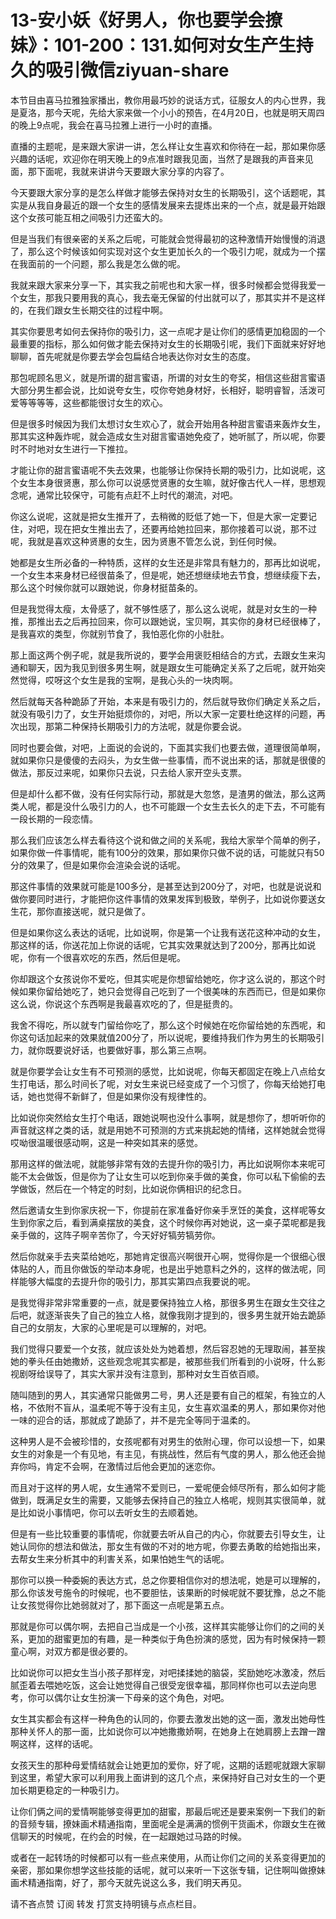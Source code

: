 # 13-安小妖《好男人，你也要学会撩妹》：101-200：131.如何对女生产生持久的吸引微信ziyuan-share

本节目由喜马拉雅独家播出，教你用最巧妙的说话方式，征服女人的内心世界，我是夏洛，那今天呢，先给大家来做一个小小的预告，在4月20日，也就是明天周四的晚上9点呢，我会在喜马拉雅上进行一小时的直播。

直播的主题呢，是来跟大家讲一讲，怎么样让女生喜欢和你待在一起，那如果你感兴趣的话呢，欢迎你在明天晚上的9点准时跟我见面，当然了是跟我的声音来见面，那下面呢，我就来讲讲今天要跟大家分享的内容了。

今天要跟大家分享的是怎么样做才能够去保持对女生的长期吸引，这个话题呢，其实是从我自身最近的跟一个女生的感情发展来去提炼出来的一个点，就是最开始跟这个女孩可能互相之间吸引力还蛮大的。

但是当我们有很亲密的关系之后呢，可能就会觉得最初的这种激情开始慢慢的消退了，那么这个时候该如何实现对这个女生更加长久的一个吸引力呢，就成为一个摆在我面前的一个问题，那么我是怎么做的呢。

我就来跟大家来分享一下，其实我之前呢也和大家一样，很多时候都会觉得我爱一个女生，那我只要用我的真心，我去毫无保留的付出就可以了，那其实并不是这样的，在我们跟女生长期交往的过程中啊。

其实你要思考如何去保持你的吸引力，这一点呢才是让你们的感情更加稳固的一个最重要的指标，那么如何做才能去保持对女生的长期吸引呢，我们下面就来好好地聊聊，首先呢就是你要去学会包扁结合地表达你对女生的态度。

那包呢顾名思义，就是所谓的甜言蜜语，所谓的对女生的夸奖，相信这些甜言蜜语大部分男生都会说，比如说夸女生，哎你夸她身材好，长相好，聪明睿智，活泼可爱等等等等，这些都能很讨女生的欢心。

但是很多时候因为我们太想讨女生欢心了，就会开始用各种甜言蜜语来轰炸女生，那其实这种轰炸呢，就会造成女生对甜言蜜语她免疫了，她听腻了，所以呢，你要时不时地对女生进行一下推拉。

才能让你的甜言蜜语呢不失去效果，也能够让你保持长期的吸引力，比如说呢，这个女生本身很贤惠，那么你可以说感觉贤惠的女生嘛，就好像古代人一样，思想观念呢，通常比较保守，可能有点赶不上时代的潮流，对吧。

你这么说呢，这就是把女生推开了，去稍微的贬低了她一下，但是大家一定要记住，对吧，现在把女生推出去了，还要再给她拉回来，那你接着可以说，那不过呢，我就是喜欢这种贤惠的女生，因为贤惠不管怎么说，到任何时候。

她都是女生所必备的一种特质，这样的女生还是非常具有魅力的，那再比如说呢，一个女生本来身材已经很苗条了，但是呢，她还想继续地去节食，想继续瘦下去，那么这个时候你就可以跟她说，你身材挺苗条的。

但是我觉得太瘦，太骨感了，就不够性感了，那么这么说呢，就是对女生的一种推，那推出去之后再拉回来，你可以跟她说，宝贝啊，其实你的身材已经很棒了，是我喜欢的类型，你就别节食了，我怕恶化你的小肚肚。

那上面这两个例子呢，就是我所说的，要学会用褒贬相结合的方式，去跟女生来沟通和聊天，因为我见到很多男生啊，就是跟女生可能确定关系了之后呢，就开始突然觉得，哎呀这个女生是我的宝啊，是我心头的一块肉啊。

然后就每天各种跪舔了开始，本来是有吸引力的，然后就导致你们确定关系之后，就没有吸引力了，女生开始挺烦你的，对吧，所以大家一定要杜绝这样的问题，再次出现，那第二种保持长期吸引力的方法呢，就是你要会说。

同时也要会做，对吧，上面说的会说的，下面其实我们也要去做，道理很简单啊，就如果你只是傻傻的去闷头，为女生做一些事情，而不说出来的话，那就是很傻的做法，那反过来呢，如果你只去说，只去给人家开空头支票。

但是却什么都不做，没有任何实际行动，那就是大忽悠，是渣男的做法，那么这两类人呢，都是没什么吸引力的人，也不可能跟一个女生去长久的走下去，不可能有一段长期的一段恋情。

那么我们应该怎么样去看待这个说和做之间的关系呢，我给大家举个简单的例子，如果你做一件事情呢，能有100分的效果，那如果你只做不说的话，可能就只有50分的效果了，但是如果你会渲染会说的话呢。

那这件事情的效果就可能是100多分，是甚至达到200分了，对吧，也就是说说和做你要同时进行，才能把你这件事情的效果发挥到极致，举例子，比如说你要送女生花，那你直接送呢，就只是做了。

但是如果你这么表达的话呢，比如说啊，你是第一个让我有送花这种冲动的女生，那这样的话，你送花加上你说的话呢，它其实效果就达到了200分，那再比如说呢，你有一个很喜欢吃的东西，然后但是呢。

你却跟这个女孩说你不爱吃，但其实呢是你想留给她吃，你才这么说的，那这个时候如果你留给她吃了，她只会觉得自己吃到了一个很美味的东西而已，但是如果你这么说，你说这个东西啊是我最喜欢吃的了，但是挺贵的。

我舍不得吃，所以就专门留给你吃了，那么这个时候她在吃你留给她的东西呢，和你这句话加起来的效果就值200分了，所以说呢，要维持我们作为男生的长期吸引力，就你既要说好话，也要做好事，那么第三点啊。

就是你要学会让女生有不可预测的感觉，比如说呢，你每天都固定在晚上八点给女生打电话，那么时间长了呢，对女生来说已经变成了一个习惯了，你每天给她打电话，她也觉得不新鲜了，但是如果你没有规律性的。

比如说你突然给女生打个电话，跟她说啊也没什么事啊，就是想你了，想听听你的声音就这样之类的话，就是用她不可预测的方式来挑起她的情绪，这样她就会觉得哎呦很温暖很感动啊，这是一种突如其来的感觉。

那用这样的做法呢，就能够非常有效的去提升你的吸引力，再比如说啊你本来呢可能不太会做饭，但是你为了让女生可以吃到你亲手做的美食，你可以私下偷偷的去学做饭，然后在一个特定的时刻，比如说你俩相识的纪念日。

然后邀请女生到你家庆祝一下，你提前在家准备好你亲手烹饪的美食，这样呢等女生到你家之后，看到满桌摆放的美食，这个时候你再对她说，这一桌子菜呢都是我亲手做的，这阵子啊辛苦你了，今天好好犒劳犒劳你。

然后你就亲手去夹菜给她吃，那她肯定很高兴啊很开心啊，觉得你是一个很细心很体贴的人，而且你做饭的举动本身呢，也是出乎她意料之外的，这样的做法呢，同样能够大幅度的去提升你的吸引力，那其实第四点我要说的呢。

是我觉得非常非常重要的一点，就是要保持独立人格，那很多男生在跟女生交往之后吧，就逐渐丧失了自己的独立人格，就像我刚才提到的，很多男生就开始去跪舔自己的女朋友，大家的心里呢是可以理解的，对吧。

我们觉得只要爱一个女孩，就应该处处为她着想，然后容忍她的无理取闹，甚至挨她的拳头任由她撒娇，这些观念呢其实都是，被那些我们所看到的小说呀，什么影视剧呀给误导了，其实大家并没有注意到，那种对女生百依百顺。

随叫随到的男人，其实通常只能做男二号，男人还是要有自己的框架，有独立的人格，不依附不盲从，温柔呢不等于没有主见，女生喜欢温柔的男人，那如果你对他一味的迎合的话，那就成了跪舔了，并不是完全等同于温柔的。

这种男人是不会被珍惜的，女孩呢都有对男生的依附心理，你可以设想一下，如果女生的对象是一个有见地，有主见，有挑战性，然后有气度的男人，那么他还会抛弃你吗，肯定不会啊，在激情过后他会更加的迷恋你。

而且对于这样的男人呢，女生通常不爱则已，一爱呢便会倾尽所有，那么如何才能做到，既满足女生的需要，又能够去保持自己的独立人格呢，规则其实很简单，就是比如说小事情吧，你可以去听女生的去顺着她。

但是有一些比较重要的事情呢，你就要去听从自己的内心，你就要去引导女生，让她认同你的想法和做法，那女生有做的不对的地方呢，你要去勇敢的给她指出来，去帮女生来分析其中的利害关系，如果怕她生气的话呢。

那你可以换一种委婉的表达方式，总之你要相信你对的想法呢，她是可以理解的，那么你该发号施令的时候呢，也不要胆怯，该果断的时候呢就不要犹豫，总之不能让女孩觉得你比她弱就对了，那下面这一点呢是第五点。

那就是你可以偶尔啊，去把自己当成是一个小孩，这样其实能够让你们的之间的关系，更加的甜蜜更加的有趣，是一种类似于角色扮演的感觉，因为有时候保持一颗童心啊，对双方都是很必要的。

比如说你可以把女生当小孩子那样宠，对吧揉揉她的脑袋，奖励她吃冰激凌，然后腻歪着去喂她吃饭，这会让她觉得自己很受宠很幸福，那同样你也可以去逆向思考，你可以偶尔让女生扮演一下母亲的这个角色，对吧。

女生其实都会有这样一种角色的认同的，你要去激发出她的这一面，激发出她母性那种关怀人的那一面，比如说你可以冲她撒撒娇啊，在她身上在她肩膀上去蹭一蹭啊这样，这样的话呢。

女孩天生的那种母爱情结就会让她更加的爱你，好了呢，这期的话题呢就跟大家聊到这里，希望大家可以利用我上面讲到的这几个点，来保持好自己对女生的一个更加长期更稳定的一种吸引力。

让你们俩之间的爱情啊能够变得更加的甜蜜，那最后呢还是要来案例一下我们的新的音频专辑，撩妹画术精通指南，里面呢全是满满的惯例干货画术，你跟女生在微信聊天的时候呢，在约会的时候，在一起跟她过马路的时候。

或者在一起转场的时候都可以有一些点来使用，从而让你们之间的关系变得更加的亲密，那如果你想学这些技能的话呢，就可以来听一下这张专辑，记住啊叫做撩妹画术精通指南，好了，那今天就先说这么多，我们明天再见。

请不吝点赞 订阅 转发 打赏支持明镜与点点栏目。